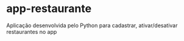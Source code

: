 # app-restaurante
Aplicação desenvolvida pelo Python para cadastrar, ativar/desativar restaurantes no app
